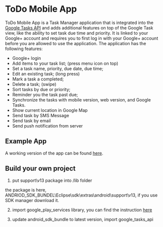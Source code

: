 # ToDo Mobile App

ToDo Mobile App is a Task Manager application that is integrated into the [Google Tasks API](https://developers.google.com/google-apps/tasks/) and adds additional features on top of the Google Task view, like the ability to set task due time and priority. It is linked to your Google+ account and requires you to first log in with your Google+ account before you are allowed to use the application. The application has the following features:
- Google+ login
- Add items to your task list; (press menu icon on top)
- Set a task name, priority, due date, due time;
- Edit an existing task; (long press)
- Mark a task a completed;
- Delete a task; (swipe)
- Sort tasks by due or priority;
- Reminder you the task past due;
- Synchronize the tasks with mobile version, web version, and Google Tasks.
- Show current location in Google Map
- Send task by SMS Message
- Send task by email
- Send push notification from server

## Example App

A working version of the app can be found [here](https://play.google.com/store/apps/details?id=com.rockyniu.todolist).

## Build your own project

  1) put support\v13 package into /lib folder
  
  the package is here, ANDRIOD_SDK_BUNDEL\Eclipse\sdk\extras\android\support\v13, if you use SDK manager download it.

  2) import google_play_services library, you can find the instruction [here](http://developer.android.com/google/play-services/setup.html)

3) update android_sdk_bundle to latest version, import google_tasks_api
